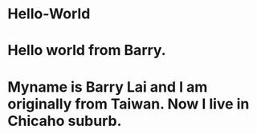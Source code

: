 # Hello-World
# Hello world from Barry.
# Myname is Barry Lai and I am originally from Taiwan. Now I live in Chicaho suburb. 
